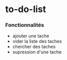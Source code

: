 # to-do-list

### Fonctionnalités

- ajouter une tache
- vider la liste des taches
- chercher des taches
- supression d'une tache
